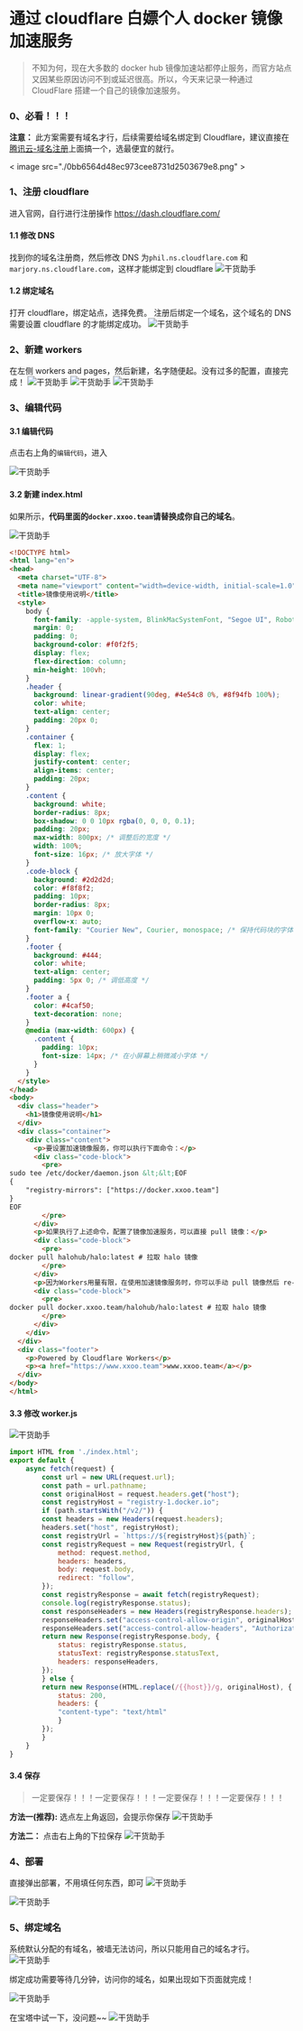 # 通过 cloudflare 白嫖个人 docker 镜像加速服务




> 不知为何，现在大多数的 docker hub 镜像加速站都停止服务，而官方站点又因某些原因访问不到或延迟很高。所以，今天来记录一种通过 CloudFlare 搭建一个自己的镜像加速服务。

### 0、必看！！！

**注意：** 此方案需要有域名才行，后续需要给域名绑定到 Cloudflare，建议直接在[腾讯云-域名注册](https://curl.qcloud.com/Q1uoJ9MM)上面搞一个，选最便宜的就行。

< image src="./0bb6564d48ec973cee8731d2503679e8.png" >

### 1、注册 cloudflare

进入官网，自行进行注册操作
https://dash.cloudflare.com/

#### 1.1 修改 DNS

找到你的域名注册商，然后修改 DNS 为`phil.ns.cloudflare.com` 和 `marjory.ns.cloudflare.com`，这样才能绑定到 cloudflare
![干货助手](https://img-blog.csdnimg.cn/img_convert/257887c9c854d668c9d8f224c5418a6f.png)

#### 1.2 绑定域名

打开 cloudflare，绑定站点，选择免费。
注册后绑定一个域名，这个域名的 DNS 需要设置 cloudflare 的才能绑定成功。
![干货助手](https://img-blog.csdnimg.cn/img_convert/7c333f3a9f07d224bcbdc8cd9678f367.png)

### 2、新建 workers

在左侧 workers and pages，然后新建，名字随便起。没有过多的配置，直接完成！
![干货助手](https://img-blog.csdnimg.cn/img_convert/1daf110d43fd12cdad3f714e2a179b69.png)
![干货助手](https://img-blog.csdnimg.cn/img_convert/8fc13146f8afb99edf5d8398d916418d.png)
![干货助手](https://img-blog.csdnimg.cn/img_convert/f26b22f27b08dc9849b9d3872e2f0308.png)

### 3、编辑代码

#### 3.1 编辑代码

点击右上角的`编辑代码`，进入

![干货助手](https://img-blog.csdnimg.cn/img_convert/72ddc80bc0dc1115f2cfb9b9c696b4da.png)

#### 3.2 新建 index.html

如果所示，**代码里面的`docker.xxoo.team`请替换成你自己的域名**。

![干货助手](https://img-blog.csdnimg.cn/img_convert/bf4cdde3981ecb00808eb6e245052d15.png)

```html
<!DOCTYPE html>
<html lang="en">
<head>
  <meta charset="UTF-8">
  <meta name="viewport" content="width=device-width, initial-scale=1.0">
  <title>镜像使用说明</title>
  <style>
    body {
      font-family: -apple-system, BlinkMacSystemFont, "Segoe UI", Roboto, "Helvetica Neue", Arial, sans-serif;
      margin: 0;
      padding: 0;
      background-color: #f0f2f5;
      display: flex;
      flex-direction: column;
      min-height: 100vh;
    }
    .header {
      background: linear-gradient(90deg, #4e54c8 0%, #8f94fb 100%);
      color: white;
      text-align: center;
      padding: 20px 0;
    }
    .container {
      flex: 1;
      display: flex;
      justify-content: center;
      align-items: center;
      padding: 20px;
    }
    .content {
      background: white;
      border-radius: 8px;
      box-shadow: 0 0 10px rgba(0, 0, 0, 0.1);
      padding: 20px;
      max-width: 800px; /* 调整后的宽度 */
      width: 100%;
      font-size: 16px; /* 放大字体 */
    }
    .code-block {
      background: #2d2d2d;
      color: #f8f8f2;
      padding: 10px;
      border-radius: 8px;
      margin: 10px 0;
      overflow-x: auto;
      font-family: "Courier New", Courier, monospace; /* 保持代码块的字体 */
    }
    .footer {
      background: #444;
      color: white;
      text-align: center;
      padding: 5px 0; /* 调低高度 */
    }
    .footer a {
      color: #4caf50;
      text-decoration: none;
    }
    @media (max-width: 600px) {
      .content {
        padding: 10px;
        font-size: 14px; /* 在小屏幕上稍微减小字体 */
      }
    }
  </style>
</head>
<body>
  <div class="header">
    <h1>镜像使用说明</h1>
  </div>
  <div class="container">
    <div class="content">
      <p>要设置加速镜像服务，你可以执行下面命令：</p>
      <div class="code-block">
        <pre>
sudo tee /etc/docker/daemon.json &lt;&lt;EOF
{
	"registry-mirrors": ["https://docker.xxoo.team"]
}
EOF
        </pre>
      </div>
	  <p>如果执行了上述命令，配置了镜像加速服务，可以直接 pull 镜像：</p>
      <div class="code-block">
        <pre>
docker pull halohub/halo:latest # 拉取 halo 镜像
        </pre>
      </div>
	  <p>因为Workers用量有限，在使用加速镜像服务时，你可以手动 pull 镜像然后 re-tag 之后 push 至本地镜像仓库:</p>
      <div class="code-block">
        <pre>
docker pull docker.xxoo.team/halohub/halo:latest # 拉取 halo 镜像
        </pre>
      </div>
    </div>
  </div>
  <div class="footer">
    <p>Powered by Cloudflare Workers</p>
    <p><a href="https://www.xxoo.team">www.xxoo.team</a></p>
  </div>
</body>
</html>
```

#### 3.3 修改 worker.js

![干货助手](https://img-blog.csdnimg.cn/img_convert/e6bff7e63dafb7fc2a0ef7c26547060b.png)

```js
import HTML from './index.html';
export default {
    async fetch(request) {
        const url = new URL(request.url);
        const path = url.pathname;
        const originalHost = request.headers.get("host");
        const registryHost = "registry-1.docker.io";
        if (path.startsWith("/v2/")) {
        const headers = new Headers(request.headers);
        headers.set("host", registryHost);
        const registryUrl = `https://${registryHost}${path}`;
        const registryRequest = new Request(registryUrl, {
            method: request.method,
            headers: headers,
            body: request.body,
            redirect: "follow",
        });
        const registryResponse = await fetch(registryRequest);
        console.log(registryResponse.status);
        const responseHeaders = new Headers(registryResponse.headers);
        responseHeaders.set("access-control-allow-origin", originalHost);
        responseHeaders.set("access-control-allow-headers", "Authorization");
        return new Response(registryResponse.body, {
            status: registryResponse.status,
            statusText: registryResponse.statusText,
            headers: responseHeaders,
        });
        } else {
        return new Response(HTML.replace(/{{host}}/g, originalHost), {
            status: 200,
            headers: {
            "content-type": "text/html"
            }
        });
        }
    }
}
```

#### 3.4 保存

> 一定要保存！！！一定要保存！！！一定要保存！！！一定要保存！！！

**方法一(推荐):** 选点左上角返回，会提示你保存
![干货助手](https://img-blog.csdnimg.cn/img_convert/ae4ea8eeccbde8d96d8633a7d6d37a8d.png)

**方法二：** 点击右上角的下拉保存
![干货助手](https://img-blog.csdnimg.cn/img_convert/c82c58e38c44e42dc104047a7604b7c5.png)

### 4、部署

直接弹出部署，不用填任何东西，即可
![干货助手](https://img-blog.csdnimg.cn/img_convert/7242776aa741443e39a4add520481325.png)

![干货助手](https://img-blog.csdnimg.cn/img_convert/b2f72bdee218fff8ed47aef3c3287bb0.png)

### 5、绑定域名

系统默认分配的有域名，被墙无法访问，所以只能用自己的域名才行。
![干货助手](https://img-blog.csdnimg.cn/img_convert/0c5d4137f92d690fc8aca395fbcd5b5a.png)

绑定成功需要等待几分钟，访问你的域名，如果出现如下页面就完成！

![干货助手](https://img-blog.csdnimg.cn/img_convert/5731bb4cc1193e9e8446f0acc7d1287c.png)

在宝塔中试一下，没问题~~
![干货助手](https://img-blog.csdnimg.cn/img_convert/2fc9427f6b5c9042e0e1c6d1929340e1.png)


